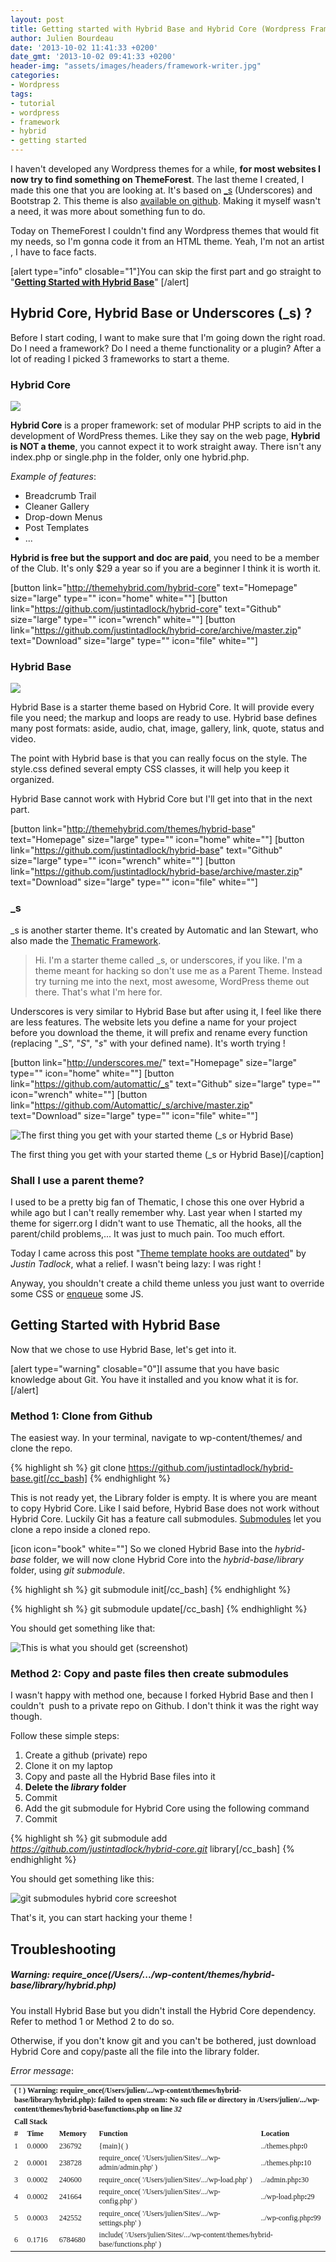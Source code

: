 ```yaml
---
layout: post
title: Getting started with Hybrid Base and Hybrid Core (Wordpress Framework)
author: Julien Bourdeau
date: '2013-10-02 11:41:33 +0200'
date_gmt: '2013-10-02 09:41:33 +0200'
header-img: "assets/images/headers/framework-writer.jpg"
categories:
- Wordpress
tags:
- tutorial
- wordpress
- framework
- hybrid
- getting started
---
```


I haven't developed any Wordpress themes for a while, **for most websites I now try to find something on ThemeForest**. The last theme I created, I made this one that you are looking at. It's based on [_s](http://underscores.me/) (Underscores) and Bootstrap 2. This theme is also [available on github](https://github.com/julienbourdeau/sigerr-theme). Making it myself wasn't a need, it was more about something fun to do.

Today on ThemeForest I couldn't find any Wordpress themes that would fit my needs, so I'm gonna code it from an HTML theme. Yeah, I'm not an artist , I have to face facts.

[alert type="info" closable="1"]You can skip the first part and go straight to "**[Getting Started with Hybrid Base](#getting-started-with-hybrid-base)**" [/alert]

## Hybrid Core, Hybrid Base or Underscores (_s) ?

Before I start coding, I want to make sure that I'm going down the right road. Do I need a framework? Do I need a theme functionality or a plugin? After a lot of reading I picked 3 frameworks to start a theme.

### Hybrid Core

![](http://www.sigerr.org/wp-content/uploads/2013/10/hybrid-core-logo-300x200.png)

**Hybrid Core** is a proper framework: set of modular PHP scripts to aid in the development of WordPress themes. Like they say on the web page, **Hybrid is NOT a theme**, you cannot expect it to work straight away. There isn't any index.php or single.php in the folder, only one hybrid.php.

_Example of features_:

* Breadcrumb Trail
* Cleaner Gallery
* Drop-down Menus
* Post Templates
* ...

**Hybrid is free but the support and doc are paid**, you need to be a member of the Club. It's only $29 a year so if you are a beginner I think it is worth it.

[button link="http://themehybrid.com/hybrid-core" text="Homepage" size="large" type="" icon="home" white=""]
[button link="https://github.com/justintadlock/hybrid-core" text="Github" size="large" type="" icon="wrench" white=""]
[button link="https://github.com/justintadlock/hybrid-core/archive/master.zip" text="Download" size="large" type="" icon="file" white=""]

### Hybrid Base

![](http://www.sigerr.org/wp-content/uploads/2013/10/hybrid-base-screenshot-300x200.png)

Hybrid Base is a starter theme based on Hybrid Core. It will provide every file you need; the markup and loops are ready to use. Hybrid base defines many post formats: aside, audio, chat, image, gallery, link, quote, status and video.

The point with Hybrid base is that you can really focus on the style. The style.css defined several empty CSS classes, it will help you keep it organized.

Hybrid Base cannot work with Hybrid Core but I'll get into that in the next part.

[button link="http://themehybrid.com/themes/hybrid-base" text="Homepage" size="large" type="" icon="home" white=""]
[button link="https://github.com/justintadlock/hybrid-base" text="Github" size="large" type="" icon="wrench" white=""]
[button link="https://github.com/justintadlock/hybrid-base/archive/master.zip" text="Download" size="large" type="" icon="file" white=""]

### _s

_s is another starter theme. It's created by Automatic and Ian Stewart, who also made the [Thematic Framework](http://thematictheme.com/).

> Hi. I'm a starter theme called _s, or underscores, if you like. I'm a theme meant for hacking so don't use me as a Parent Theme. Instead try turning me into the next, most awesome, WordPress theme out there. That's what I'm here for.

Underscores is very similar to Hybrid Base but after using it, I feel like there are less features. The website lets you define a name for your project before you download the theme, it will prefix and rename every function (replacing "_S", "_S_", "_s_" with your defined name). It's worth trying !

[button link="http://underscores.me/" text="Homepage" size="large" type="" icon="home" white=""]
[button link="https://github.com/automattic/_s" text="Github" size="large" type="" icon="wrench" white=""]
[button link="https://github.com/Automattic/_s/archive/master.zip" text="Download" size="large" type="" icon="file" white=""]

![The first thing you get with your started theme (_s or Hybrid Base)](http://www.sigerr.org/wp-content/uploads/2013/10/La_Boucherie_Bio__Un_site_utilisant_WordPress-680x371.png)

The first thing you get with your started theme (_s or Hybrid Base)[/caption]

### Shall I use a parent theme?

I used to be a pretty big fan of Thematic, I chose this one over Hybrid a while ago but I can't really remember why. Last year when I started my theme for sigerr.org I didn't want to use Thematic, all the hooks, all the parent/child problems,... It was just to much pain. Too much effort.

Today I came across this post "[Theme template hooks are outdated](http://justintadlock.com/archives/2013/09/16/theme-template-hooks-are-outdated)" by *Justin Tadlock*, what a relief. I wasn't being lazy: I was right !

Anyway, you shouldn't create a child theme unless you just want to override some CSS or [enqueue](http://codex.wordpress.org/Function_Reference/wp_enqueue_script) some JS.

## Getting Started with Hybrid Base

Now that we chose to use Hybrid Base, let's get into it.

[alert type="warning" closable="0"]I assume that you have basic knowledge about Git. You have it installed and you know what it is for.[/alert]

### Method 1: Clone from Github

The easiest way. In your terminal, navigate to wp-content/themes/ and clone the repo.

{% highlight sh %}
git clone https://github.com/justintadlock/hybrid-base.git[/cc_bash]
{% endhighlight %}

This is not ready yet, the Library folder is empty. It is where you are meant to copy Hybrid Core. Like I said before, Hybrid Base does not work without Hybrid Core. Luckily Git has a feature call submodules. [Submodules](http://git-scm.com/book/en/Git-Tools-Submodules) let you clone a repo inside a cloned repo.

[icon icon="book" white=""] So we cloned Hybrid Base into the *hybrid-base* folder, we will now clone Hybrid Core into the *hybrid-base/library* folder, using *git submodule*.

{% highlight sh %}
git submodule init[/cc_bash]
{% endhighlight %}

{% highlight sh %}
git submodule update[/cc_bash]
{% endhighlight %}

You should get something like that:

![This is what you should get (screenshot)](http://www.sigerr.org/wp-content/uploads/2013/10/1.___Sites_laboucheriebio.com_wp-content_themes_hybrid-base__zsh_.png)

### Method 2: Copy and paste files then create submodules

I wasn't happy with method one, because I forked Hybrid Base and then I couldn't  push to a private repo on Github. I don't think it was the right way though.

Follow these simple steps:

1. Create a github (private) repo
1. Clone it on my laptop
1. Copy and paste all the Hybrid Base files into it
1. **Delete the *library* folder**
1. Commit
1. Add the git submodule for Hybrid Core using the following command
1. Commit

{% highlight sh %}
git submodule add _https://github.com/justintadlock/hybrid-core.git_ library[/cc_bash]
{% endhighlight %}

You should get something like this:

![git submodules hybrid core screeshot](http://www.sigerr.org/wp-content/uploads/2013/10/git-submodules-hybrid-core-screeshot.png)

That's it, you can start hacking your theme !

## Troubleshooting

##### Warning: require_once(/Users/.../wp-content/themes/hybrid-base/library/hybrid.php)

You install Hybrid Base but you didn't install the Hybrid Core dependency. Refer to method 1 or Method 2 to do so.

Otherwise, if you don't know git and you can't be bothered, just download Hybrid Core and copy/paste all the file into the library folder.

_Error message_:

<table style="font-family: serif; font-size: 12px;" cellspacing="0" cellpadding="0">
<tbody>
<tr>
<td colspan="5" valign="middle"><b>( ! )</b><b> Warning: require_once(/Users/julien/.../wp-content/themes/hybrid-base/library/hybrid.php): failed to open stream: No such file or directory in /Users/julien/.../wp-content/themes/hybrid-base/functions.php on line <i>32</i></b></td>
</tr>
<tr>
<td colspan="5" valign="middle"><b>Call Stack</b></td>
</tr>
<tr>
<td valign="middle"><b>#</b></td>
<td valign="middle"><b>Time</b></td>
<td valign="middle"><b>Memory</b></td>
<td valign="middle"><b>Function</b></td>
<td valign="middle"><b>Location</b></td>
</tr>
<tr>
<td valign="middle">1</td>
<td valign="middle">0.0000</td>
<td valign="middle">236792</td>
<td valign="middle">{main}( )</td>
<td valign="middle">../themes.php<b>:</b>0</td>
</tr>
<tr>
<td valign="middle">2</td>
<td valign="middle">0.0001</td>
<td valign="middle">238728</td>
<td valign="middle">require_once( '/Users/julien/Sites/.../wp-admin/admin.php' )</td>
<td valign="middle">../themes.php<b>:</b>10</td>
</tr>
<tr>
<td valign="middle">3</td>
<td valign="middle">0.0002</td>
<td valign="middle">240600</td>
<td valign="middle">require_once( '/Users/julien/Sites/.../wp-load.php' )</td>
<td valign="middle">../admin.php<b>:</b>30</td>
</tr>
<tr>
<td valign="middle">4</td>
<td valign="middle">0.0002</td>
<td valign="middle">241664</td>
<td valign="middle">require_once( '/Users/julien/Sites/.../wp-config.php' )</td>
<td valign="middle">../wp-load.php<b>:</b>29</td>
</tr>
<tr>
<td valign="middle">5</td>
<td valign="middle">0.0003</td>
<td valign="middle">242552</td>
<td valign="middle">require_once( '/Users/julien/Sites/.../wp-settings.php' )</td>
<td valign="middle">../wp-config.php<b>:</b>99</td>
</tr>
<tr>
<td valign="middle">6</td>
<td valign="middle">0.1716</td>
<td valign="middle">6784680</td>
<td colspan="2" valign="middle">include( '/Users/julien/Sites/.../wp-content/themes/hybrid-base/functions.php' )</td>
</tr>
</tbody>
</table>

